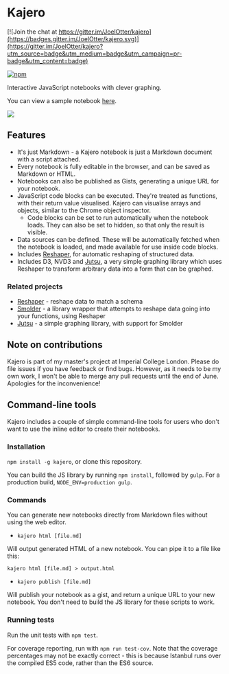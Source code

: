 # Kajero

[![Join the chat at https://gitter.im/JoelOtter/kajero](https://badges.gitter.im/JoelOtter/kajero.svg)](https://gitter.im/JoelOtter/kajero?utm_source=badge&utm_medium=badge&utm_campaign=pr-badge&utm_content=badge)

[![npm](https://img.shields.io/npm/v/kajero.svg?maxAge=2592000)](https://www.npmjs.com/package/kajero)

Interactive JavaScript notebooks with clever graphing.

You can view a sample notebook [here](http://www.joelotter.com/kajero).

![](https://raw.githubusercontent.com/JoelOtter/kajero/master/doc/screenshot.png)

## Features

- It's just Markdown - a Kajero notebook is just a Markdown document with a script attached.
- Every notebook is fully editable in the browser, and can be saved as Markdown or HTML.
- Notebooks can also be published as Gists, generating a unique URL for your notebook.
- JavaScript code blocks can be executed. They're treated as functions, with their return value visualised. Kajero can visualise arrays and objects, similar to the Chrome object inspector.
    - Code blocks can be set to run automatically when the notebook loads. They can also be set to hidden, so that only the result is visible.
- Data sources can be defined. These will be automatically fetched when the notebook is loaded, and made available for use inside code blocks.
- Includes [Reshaper](https://github.com/JoelOtter/reshaper), for automatic reshaping of structured data.
- Includes D3, NVD3 and [Jutsu](https://github.com/JoelOtter/jutsu), a very simple graphing library which uses Reshaper to transform arbitrary data into a form that can be graphed.

### Related projects

- [Reshaper](https://github.com/JoelOtter/reshaper) - reshape data to match a schema
- [Smolder](https://github.com/JoelOtter/smolder) - a library wrapper that attempts to reshape data going into your functions, using Reshaper
- [Jutsu](https://github.com/JoelOtter/jutsu) - a simple graphing library, with support for Smolder

## Note on contributions

Kajero is part of my master's project at Imperial College London. Please do file issues if you have feedback or find bugs. However, as it needs to be my own work, I won't be able to merge any pull requests until the end of June. Apologies for the inconvenience!

## Command-line tools

Kajero includes a couple of simple command-line tools for users who don't want to use the inline editor to create their notebooks.

### Installation

`npm install -g kajero`, or clone this repository.

You can build the JS library by running `npm install`, followed by `gulp`. For a production build, `NODE_ENV=production gulp`.

### Commands

You can generate new notebooks directly from Markdown files without using the web editor.

- `kajero html [file.md]`

Will output generated HTML of a new notebook. You can pipe it to a file like this:

`kajero html [file.md] > output.html`

- `kajero publish [file.md]`

Will publish your notebook as a gist, and return a unique URL to your new notebook. You don't need to build the JS library for these scripts to work.

### Running tests

Run the unit tests with `npm test`.

For coverage reporting, run with `npm run test-cov`. Note that the coverage percentages may not be exactly correct - this is because Istanbul runs over the compiled ES5 code, rather than the ES6 source.
